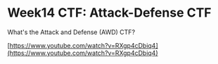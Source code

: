 # Week14  CTF: Attack-Defense CTF

What's the Attack and Defense (AWD) CTF?

[https://www.youtube.com/watch?v=RXgp4cDbiq4](https://www.youtube.com/watch?v=RXgp4cDbiq4)

